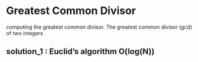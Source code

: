 # Greatest Common Divisor

computing the greatest common divisor.
The greatest common divisor (gcd) of two integers

## solution_1 : Euclid’s algorithm O(log(N))
